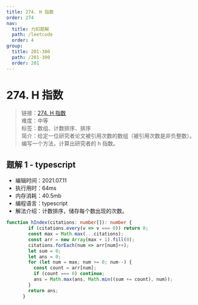 ```yaml
---
title: 274. H 指数
order: 274
nav:
  title: 力扣题解
  path: /leetcode
  order: 4
group:
  title: 201-300
  path: /201-300
  order: 201
---
```


# 274. H 指数
    
> 链接：[274. H 指数](https://leetcode-cn.com/problems/h-index/)  
> 难度：中等  
> 标签：数组、计数排序、排序  
> 简介：给定一位研究者论文被引用次数的数组（被引用次数是非负整数）。编写一个方法，计算出研究者的 h 指数。
      
## 题解 1 - typescript
- 编辑时间：2021.07.11
- 执行用时：64ms
- 内存消耗：40.5mb
- 编程语言：typescript
- 解法介绍：计数排序，储存每个数出现的次数。
```typescript
function hIndex(citations: number[]): number {
        if (citations.every(v => v === 0)) return 0;
        const max = Math.max(...citations);
        const arr = new Array(max + 1).fill(0);
        citations.forEach(num => arr[num]++);
        let sum = 0;
        let ans = 0;
        for (let num = max; num >= 0; num--) {
          const count = arr[num];
          if (count === 0) continue;
          ans = Math.max(ans, Math.min((sum += count), num));
        }
        return ans;
      }
```

      